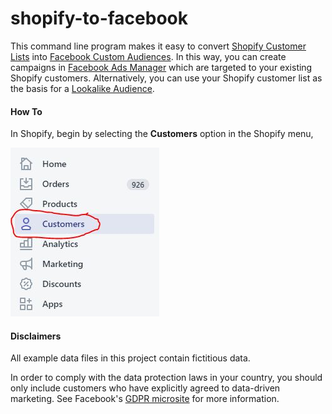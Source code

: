# shopify-to-facebook
This command line program makes it easy to convert [Shopify Customer Lists](https://help.shopify.com/en/manual/customers/import-export-customers#export-existing-customers-to-a-csv-file) into [Facebook Custom Audiences](https://www.facebook.com/micro_site/url/?click_creative_path[0]=link&click_from_context_menu=true&country=GB&destination=https%3A%2F%2Fwww.facebook.com%2Fbusiness%2Furl%2F%3Fhref%3D%252Fbusiness%252Fhelp%252F170456843145568%253Fhelpref%253Duf_permalink%26cmsid%3D170456843145568%26creative%3Dlink%26creative_detail%3Dpermalink%26create_type%26destination_cms_id%26orig_http_referrer%3Dhttps%253A%252F%252Fwww.facebook.com%252Fbusiness%252Fhelp%252F170456843145568%253Fid%253D2469097953376494%26search_session_id&event_type=click&last_nav_impression_id=0ETa76LbaPa2lIyib&max_percent_page_viewed=83&max_viewport_height_px=754&max_viewport_width_px=1536&orig_http_referrer=https%3A%2F%2Fwww.facebook.com%2Fbusiness%2Fhelp%2F170456843145568%3Fid%3D2469097953376494&orig_request_uri=https%3A%2F%2Fwww.facebook.com%2Fbusiness%2Fhelp%2F170456843145568%3Fhelpref%3Duf_permalink&primary_cmsid=170456843145568&primary_content_locale=en_GB&region=emea&scrolled=true&session_id=2JkTmiMG1irC4pgTt&site=fb4b&extra_data[view_type]=v3_initial_view&extra_data[site_section]=help&extra_data[placement]=%2Fbusiness%2Fhelp%2F170456843145568&extra_data[creative_detail]=permalink). In this way, you can create campaigns in [Facebook Ads Manager](https://www.facebook.com/business/tools/ads-manager) which are targeted to your existing Shopify customers. Alternatively, you can use your Shopify customer list as the basis for a [Lookalike Audience](https://www.facebook.com/micro_site/url/?click_creative_path[0]=link&click_from_context_menu=true&country=GB&destination=https%3A%2F%2Fwww.facebook.com%2Fbusiness%2Furl%2F%3Fhref%3D%252Fbusiness%252Fhelp%252F744354708981227%253Fhelpref%253Duf_permalink%26cmsid%3D744354708981227%26creative%3Dlink%26creative_detail%3Dpermalink%26create_type%26destination_cms_id%26orig_http_referrer%3Dhttps%253A%252F%252Fwww.facebook.com%252Fbusiness%252Fhelp%252F744354708981227%253Fid%253D2469097953376494%26search_session_id&event_type=click&last_nav_impression_id=04Wll86M6edHqaq50&max_percent_page_viewed=75&max_viewport_height_px=754&max_viewport_width_px=1536&orig_http_referrer=https%3A%2F%2Fwww.facebook.com%2Fbusiness%2Fhelp%2F744354708981227%3Fid%3D2469097953376494&orig_request_uri=https%3A%2F%2Fwww.facebook.com%2Fbusiness%2Fhelp%2F744354708981227%3Fid%3D2469097953376494&primary_cmsid=744354708981227&primary_content_locale=en_GB&region=emea&scrolled=true&session_id=2JkTmiMG1irC4pgTt&site=fb4b&extra_data[view_type]=v3_initial_view&extra_data[site_section]=help&extra_data[placement]=%2Fbusiness%2Fhelp%2F744354708981227&extra_data[creative_detail]=permalink).

#### How To

In Shopify, begin by selecting the **Customers** option in the Shopify menu, 

![Screenshot](https://github.com/johntelforduk/shopify-to-facebook/blob/master/screenshots/Shopify_menu.jpg)

#### Disclaimers
All example data files in this project contain fictitious data.

In order to comply with the data protection laws in your country, you should only include customers who have explicitly agreed to data-driven marketing. See Facebook's [GDPR microsite](https://www.facebook.com/business/gdpr) for more information.